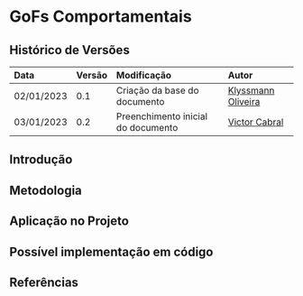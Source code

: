 # GoFs Comportamentais

## Histórico de Versões

| Data | Versão | Modificação | Autor |
| :- | :- | :- | :- |
| 02/01/2023   | 0.1   | Criação da base do documento   | [Klyssmann Oliveira](https://github.com/klyssmannoliveira) |
| 03/01/2023   | 0.2   | Preenchimento inicial do documento   | [Victor Cabral](https://github.com/victordscabral) |

## Introdução


## Metodologia


## Aplicação no Projeto


## Possível implementação em código


## Referências